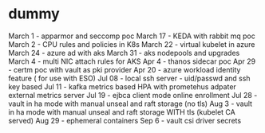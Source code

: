 # dummy
March 1 - apparmor and seccomp poc
March 17 - KEDA with rabbit mq poc 
March 2 - CPU rules and policies in K8s
March 22 - virtual kubelet in azure
March 24 - azure ad with aks 
March 31 - aks nodepools and upgrades 
March 4 - multi NIC attach rules for AKS
Apr 4 - thanos sidecar poc
Apr 29 - certm poc with vault as pki provider
Apr 20 - azure workload identity feature ( for use with ESO)
Jul 08 - local ssh server - uid/passwd and ssh key based
Jul 11 - kafka metrics based HPA with prometehus adpater external metrics server
Jul 19 - ejbca client mode online enrollment
Jul 28 - vault in ha mode with manual unseal and raft storage (no tls)
Aug 3 - vault in ha mode with manual unseal and raft storage WITH tls (kubelet CA served)
Aug 29 - ephemeral containers
Sep 6 - vault csi driver secrets 


